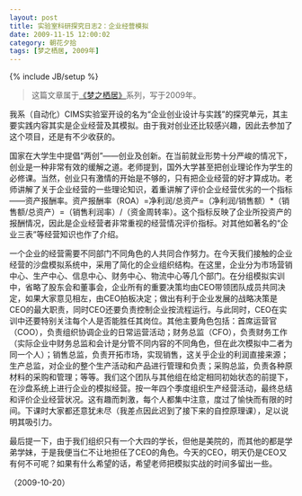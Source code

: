 ```yaml
---
layout: post
title: 实验室科研探究日志2：企业经营模拟
date: 2009-11-15 12:00:02
category: 朝花夕拾
tags: [梦之栖居, 2009年]
---
```

{% include JB/setup %}

> 这篇文章属于[《梦之栖居》](/posts/where-the-dreams-reside/)系列，写于2009年。
	
<!--more-->

我系（自动化）CIMS实验室开设的名为“企业创业设计与实践”的探究单元，其主要实践内容其实是企业经营及其模拟。由于我对创业还比较感兴趣，因此去参加了这个项目，还是有不少收获的。

国家在大学生中提倡“两创”——创业及创新。在当前就业形势十分严峻的情况下，创业是一种非常有效的缓解之道。老师提到，国外大学甚至把创业理论作为学生的必修课。当然，创业只有激情的开始是不够的，只有把企业经营的好才算成功。老师讲解了关于企业经营的一些理论知识，着重讲解了评价企业经营优劣的一个指标——资产报酬率。资产报酬率（ROA）=净利润/总资产=（净利润/销售额）*（销售额/总资产）=（销售利润率）/（资金周转率）。这个指标反映了企业所投资产的报酬情况，因此是企业经营者非常重视的经营情况评价指标。对其他如著名的“企业三表”等经营知识也作了介绍。

一个企业的经营需要不同部门不同角色的人共同合作努力。在今天我们接触的企业经营的沙盘模拟系统中，采用了简化的企业组织结构。在这里，企业分为市场营销中心、生产中心、信息中心、财务中心、物流中心等几个部门。在分组模拟实训中，省略了股东会和董事会，企业所有的重要决策均由CEO带领团队成员共同决定，如果大家意见相左，由CEO拍板决定；做出有利于企业发展的战略决策是CEO的最大职责，同时CEO还要负责控制企业按流程运行。与此同时，CEO在实训中还要特别关注每个人是否能胜任其岗位。其他主要角色包括：首席运营官（COO），负责组织协调企业的日常运营活动；财务总监（CFO），负责财务工作（实际企业中财务总监和会计是分管不同内容的不同角色，但在此次模拟中二者为同一个人）；销售总监，负责开拓市场，实现销售，这关乎企业的利润直接来源；生产总监，对企业的整个生产活动和产品进行管理和负责；采购总监，负责各种原材料的采购和管理；等等。我们这个团队与其他组在给定相同初始状态的前提下，在沙盘系统上进行企业的模拟经营。按一年四个季度组织生产经营活动，最终总结和评价企业经营状况。这有趣而刺激，每个人都集中注意，度过了愉快而有限的时间。下课时大家都还意犹未尽（我差点因此迟到了接下来的自控原理课），足以说明其吸引力。

最后提一下，由于我们组织只有一个大四的学长，但他是美院的，而其他的都是学弟学妹，于是我便当仁不让地担任了CEO的角色。今天的CEO，明天仍是CEO又有何不可呢？如果有什么希望的话，希望老师把模拟实战的时间多留出一些。

（2009-10-20）